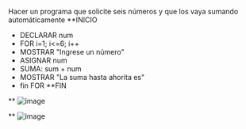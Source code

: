 Hacer un programa que solicite seis números y que los vaya sumando automáticamente
**INICIO
* DECLARAR num
* FOR i=1; i<=6; i++
* MOSTRAR "Ingrese un número"
* ASIGNAR num
* SUMA: sum + num
 * MOSTRAR "La suma hasta ahorita es" 
 * fin FOR
 **FIN

 ** ![image](https://user-images.githubusercontent.com/99224635/164956726-16b08d7a-fa74-4a77-86a4-670f6d2b3608.png)

** ![image](https://user-images.githubusercontent.com/99224635/164956982-c6c89718-b30f-4ec3-96ff-7bb07fc76a0e.png)
